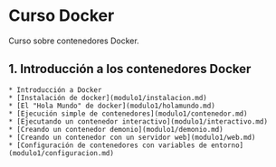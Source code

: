 # Curso Docker

Curso sobre contenedores Docker.

## 1. Introducción a los contenedores Docker
	* Introducción a Docker
	* [Instalación de docker](modulo1/instalacion.md)
	* [El "Hola Mundo" de docker](modulo1/holamundo.md)
	* [Ejecución simple de contenedores](modulo1/contenedor.md)
	* [Ejecutando un contenedor interactivo](modulo1/interactivo.md)
	* [Creando un contenedor demonio](modulo1/demonio.md)
	* [Creando un contenedor con un servidor web](modulo1/web.md)
	* [Configuración de contenedores con variables de entorno](modulo1/configuracion.md)

